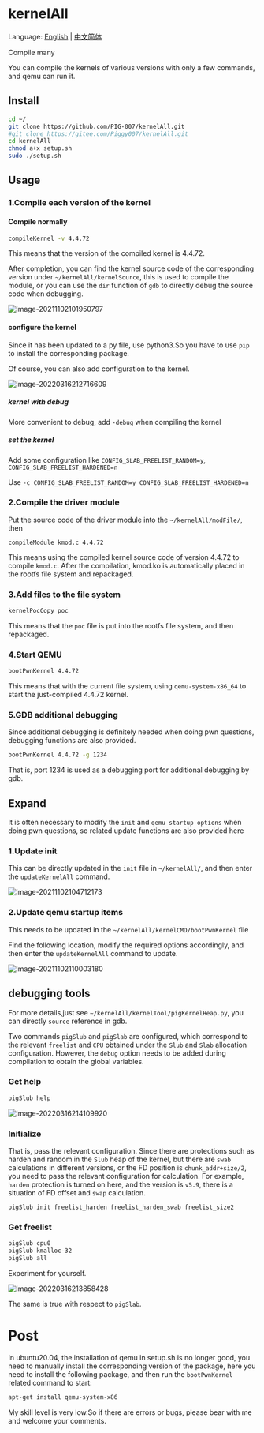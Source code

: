 # kernelAll

Language: [English](https://github.com/PIG-007/kernelAll/blob/master/README_en-US.md) | [中文简体](https://github.com/PIG-007/kernelAll/blob/master/README.md)

Compile many 

You can compile the kernels of various versions with only a few commands, and qemu can run it.

## Install

```bash
cd ~/
git clone https://github.com/PIG-007/kernelAll.git
#git clone https://gitee.com/Piggy007/kernelAll.git
cd kernelAll
chmod a+x setup.sh
sudo ./setup.sh
```

## Usage

### 1.Compile each version of the kernel 

#### Compile normally

```bash
compileKernel -v 4.4.72
```

This means that the version of the compiled kernel is 4.4.72. 

After completion, you can find the kernel source code of the corresponding version under `~/kernelAll/kernelSource`, this is used to compile the module, or you can use the `dir` function of `gdb` to directly debug the source code when debugging.

![image-20211102101950797](https://pig-007.oss-cn-beijing.aliyuncs.com/img/20211102101957.png)

#### configure the kernel

Since it has been updated to a py file, use python3.So you have to use `pip` to install the corresponding package.

Of course, you can also add configuration to the kernel.

![image-20220316212716609](https://pig-007.oss-cn-beijing.aliyuncs.com/img/202203162146026.png)

##### kernel with debug

More convenient to debug, add `-debug` when compiling the kernel

##### set the kernel

Add some configuration like `CONFIG_SLAB_FREELIST_RANDOM=y`, `CONFIG_SLAB_FREELIST_HARDENED=n`

Use `-c CONFIG_SLAB_FREELIST_RANDOM=y CONFIG_SLAB_FREELIST_HARDENED=n `

### 2.Compile the driver module 

Put the source code of the driver module into the `~/kernelAll/modFile/`, then 

```
compileModule kmod.c 4.4.72
```

This means using the compiled kernel source code of version 4.4.72 to compile `kmod.c`. After the compilation, kmod.ko is automatically placed in the rootfs file system and repackaged. 

### 3.Add files to the file system 

```bash
kernelPocCopy poc
```

This means that the `poc` file is put into the rootfs file system, and then repackaged. 

### 4.Start QEMU 

```bash
bootPwnKernel 4.4.72
```

This means that with the current file system, using `qemu-system-x86_64` to start the just-compiled 4.4.72 kernel. 

### 5.GDB additional debugging 

Since additional debugging is definitely needed when doing pwn questions, debugging functions are also provided.

```bash
bootPwnKernel 4.4.72 -g 1234
```

That is, port 1234 is used as a debugging port for additional debugging by gdb.



## Expand

It is often necessary to modify the `init` and `qemu startup options` when doing pwn questions, so related update functions are also provided here

### 1.Update init 

This can be directly updated in the `init` file in `~/kernelAll/`, and then enter the `updateKernelAll` command.

![image-20211102104712173](https://pig-007.oss-cn-beijing.aliyuncs.com/img/20211102104712.png)

### 2.Update qemu startup items

This needs to be updated in the `~/kernelAll/kernelCMD/bootPwnKernel` file 

Find the following location, modify the required options accordingly, and then enter the `updateKernelAll` command to update. 

![image-20211102110003180](https://pig-007.oss-cn-beijing.aliyuncs.com/img/20211102110003.png)



## debugging tools

For more details,just see `~/kernelAll/kernelTool/pigKernelHeap.py`, you can directly `source` reference in gdb.

Two commands `pigSlub` and `pigSlab` are configured, which correspond to the relevant `freelist` and `CPU` obtained under the `Slub` and `Slab` allocation configuration. However, the `debug` option needs to be added during compilation to obtain the global variables.

### Get help

```bash
pigSlub help
````

![image-20220316214109920](https://pig-007.oss-cn-beijing.aliyuncs.com/img/202203162141025.png)

### Initialize

That is, pass the relevant configuration. Since there are protections such as harden and random in the `Slub` heap of the kernel, but there are `swab` calculations in different versions, or the FD position is `chunk_addr+size/2`, you need to pass the relevant configuration for calculation. For example, `harden` protection is turned on here, and the version is `v5.9`, there is a situation of FD offset and `swap` calculation.

````
pigSlub init freelist_harden freelist_harden_swab freelist_size2
````

### Get freelist

```bash
pigSlub cpu0
pigSlub kmalloc-32
pigSlub all
````

Experiment for yourself.

![image-20220316213858428](https://pig-007.oss-cn-beijing.aliyuncs.com/img/202203162151969.png)

The same is true with respect to `pigSlab`.

# Post

In ubuntu20.04, the installation of qemu in setup.sh is no longer good, you need to manually install the corresponding version of the package, here you need to install the following package, and then run the `bootPwnKernel` related command to start: 

```bash
apt-get install qemu-system-x86
```

My skill level is very low.So if there are errors or bugs, please bear with me and welcome your comments. 

